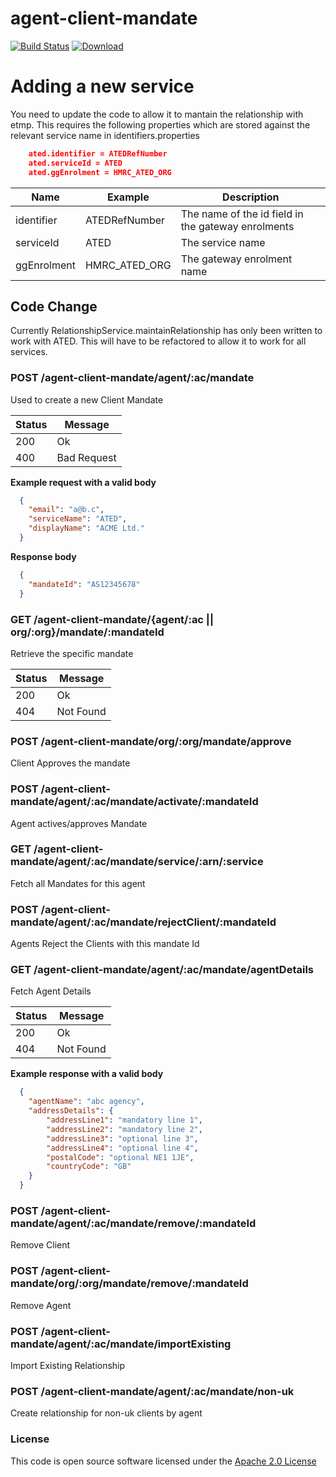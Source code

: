 # agent-client-mandate

[![Build Status](https://travis-ci.org/hmrc/agent-client-mandate.svg)](https://travis-ci.org/hmrc/agent-client-mandate) [ ![Download](https://api.bintray.com/packages/hmrc/releases/agent-client-mandate/images/download.svg) ](https://bintray.com/hmrc/releases/agent-client-mandate/_latestVersion)

# Adding a new service

You need to update the code to allow it to mantain the relationship with etmp. This requires the following properties which are stored against the relevant service name in
identifiers.properties

```json
    ated.identifier = ATEDRefNumber
    ated.serviceId = ATED
    ated.ggEnrolment = HMRC_ATED_ORG
```

| Name | Example |  Description     |
|--------|-------------|-------------|
| identifier | ATEDRefNumber | The name of the id field in the gateway enrolments   |
| serviceId | ATED | The service name          |
| ggEnrolment | HMRC_ATED_ORG | The gateway enrolment name  |

## Code Change
Currently RelationshipService.maintainRelationship has only been written to work with ATED. This will have to be refactored to allow it to work for all services.



### POST /agent-client-mandate/agent/:ac/mandate
Used to create a new Client Mandate

| Status | Message     |
|--------|-------------|
| 200    | Ok          |
| 400    | Bad Request |

**Example request with a valid body**

```json
  {
    "email": "a@b.c",
    "serviceName": "ATED",
    "displayName": "ACME Ltd."
  }
```

**Response body**

```json
  {
    "mandateId": "AS12345678"
  }
```

### GET /agent-client-mandate/{agent/:ac || org/:org}/mandate/:mandateId
Retrieve the specific mandate

| Status | Message     |
|--------|-------------|
| 200    | Ok          |
| 404    | Not Found   |


### POST /agent-client-mandate/org/:org/mandate/approve
Client Approves the mandate

### POST /agent-client-mandate/agent/:ac/mandate/activate/:mandateId
Agent actives/approves Mandate

### GET /agent-client-mandate/agent/:ac/mandate/service/:arn/:service
Fetch all Mandates for this agent

### POST /agent-client-mandate/agent/:ac/mandate/rejectClient/:mandateId
Agents Reject the Clients with this mandate Id

### GET /agent-client-mandate/agent/:ac/mandate/agentDetails
Fetch Agent Details

| Status | Message     |
|--------|-------------|
| 200    | Ok          |
| 404    | Not Found   |

**Example response with a valid body**

```json
  {
    "agentName": "abc agency",
    "addressDetails": {
        "addressLine1": "mandatory line 1",
        "addressLine2": "mandatory line 2",
        "addressLine3": "optional line 3",
        "addressLine4": "optional line 4",
        "postalCode": "optional NE1 1JE",
        "countryCode": "GB"
    }
  }
```


### POST /agent-client-mandate/agent/:ac/mandate/remove/:mandateId
Remove Client

### POST /agent-client-mandate/org/:org/mandate/remove/:mandateId
Remove Agent

### POST /agent-client-mandate/agent/:ac/mandate/importExisting
Import Existing Relationship

### POST /agent-client-mandate/agent/:ac/mandate/non-uk
Create relationship for non-uk clients by agent



### License

This code is open source software licensed under the [Apache 2.0 License]("http://www.apache.org/licenses/LICENSE-2.0.html")
